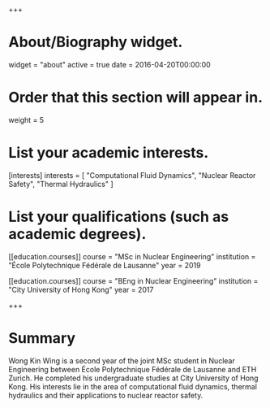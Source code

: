 +++
# About/Biography widget.
widget = "about"
active = true
date = 2016-04-20T00:00:00

# Order that this section will appear in.
weight = 5

# List your academic interests.
[interests]
  interests = [
    "Computational Fluid Dynamics",
    "Nuclear Reactor Safety",
    "Thermal Hydraulics"
  ]

# List your qualifications (such as academic degrees).
[[education.courses]]
  course = "MSc in Nuclear Engineering"
  institution = "École Polytechnique Fédérale de Lausanne"
  year = 2019

[[education.courses]]
  course = "BEng in Nuclear Engineering"
  institution = "City University of Hong Kong"
  year = 2017
 
+++

# Summary
Wong Kin Wing is a second year of the joint MSc student in Nuclear Engineering between École Polytechnique Fédérale de Lausanne and ETH Zurich. He completed his undergraduate studies at City University of Hong Kong. His interests lie in the area of computational fluid dynamics, thermal hydraulics and their applications to nuclear reactor safety.